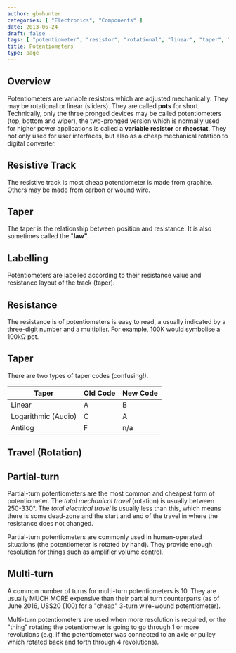 ```yaml
---
author: gbmhunter
categories: [ "Electronics", "Components" ]
date: 2013-06-24
draft: false
tags: [ "potentiometer", "resistor", "rotational", "linear", "taper", "linear", "log" ]
title: Potentiometers
type: page
---
```


## Overview

Potentiometers are variable resistors which are adjusted mechanically. They may be rotational or linear (sliders). They are called **pots** for short. Technically, only the three pronged devices may be called potentiometers (top, bottom and wiper), the two-pronged version which is normally used for higher power applications is called a **variable resistor** or **rheostat**. They not only used for user interfaces, but also as a cheap mechanical rotation to digital converter.

## Resistive Track

The resistive track is most cheap potentiometer is made from graphite. Others may be made from carbon or wound wire.

## Taper

The taper is the relationship between position and resistance. It is also sometimes called the "**law"**.

## Labelling

Potentiometers are labelled according to their resistance value and resistance layout of the track (taper).

## Resistance

The resistance is of potentiometers is easy to read, a usually indicated by a three-digit number and a multiplier. For example, 100K would symbolise a 100kΩ pot.

## Taper

There are two types of taper codes (confusing!).

<table>
    <thead>
        <tr>
            <th>Taper</th>
            <th>Old Code</th>
            <th>New Code</th>
        </tr>
    </thead>
<tbody>
<tr>
<td>Linear</td>
<td>A</td>
<td>B</td>
</tr>
<tr>
<td>Logarithmic (Audio)</td>
<td>C</td>
<td>A</td>
</tr>
<tr>
<td>Antilog</td>
<td>F</td>
<td>n/a</td>
</tr>
</tbody>
</table>

## Travel (Rotation)

## Partial-turn

Partial-turn potentiometers are the most common and cheapest form of potentiometer. The _total mechanical travel_ (rotation) is usually between 250-330°. The _total electrical travel_ is usually less than this, which means there is some dead-zone and the start and end of the travel in where the resistance does not changed.

Partial-turn potentiometers are commonly used in human-operated situations (the potentiometer is rotated by hand). They provide enough resolution for things such as amplifier volume control.

## Multi-turn

A common number of turns for multi-turn potentiometers is 10. They are usually MUCH MORE expensive than their partial turn counterparts (as of June 2016, US$20 (100) for a "cheap" 3-turn wire-wound potentiometer).

Multi-turn potentiometers are used when more resolution is required, or the "thing" rotating the potentiometer is going to go through 1 or more revolutions (e.g. if the potentiometer was connected to an axle or pulley which rotated back and forth through 4 revolutions). 
